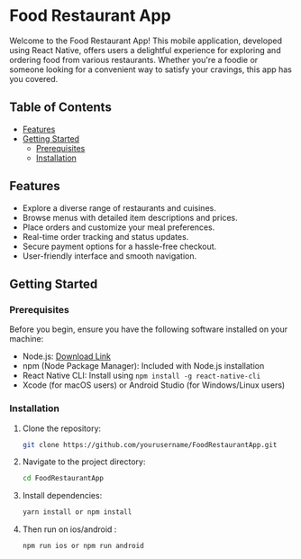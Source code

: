 # Food Restaurant App

Welcome to the Food Restaurant App! This mobile application, developed using React Native, offers users a delightful experience for exploring and ordering food from various restaurants. Whether you're a foodie or someone looking for a convenient way to satisfy your cravings, this app has you covered.

## Table of Contents

- [Features](#features)
- [Getting Started](#getting-started)
  - [Prerequisites](#prerequisites)
  - [Installation](#installation)

## Features

- Explore a diverse range of restaurants and cuisines.
- Browse menus with detailed item descriptions and prices.
- Place orders and customize your meal preferences.
- Real-time order tracking and status updates.
- Secure payment options for a hassle-free checkout.
- User-friendly interface and smooth navigation.

## Getting Started

### Prerequisites

Before you begin, ensure you have the following software installed on your machine:

- Node.js: [Download Link](https://nodejs.org/)
- npm (Node Package Manager): Included with Node.js installation
- React Native CLI: Install using `npm install -g react-native-cli`
- Xcode (for macOS users) or Android Studio (for Windows/Linux users)

### Installation

1. Clone the repository:
   ```bash
   git clone https://github.com/yourusername/FoodRestaurantApp.git
2. Navigate to the project directory:
   ```bash
   cd FoodRestaurantApp
3. Install dependencies:
   ```bash
   yarn install or npm install
4. Then run on ios/android :
   ```bash
   npm run ios or npm run android
